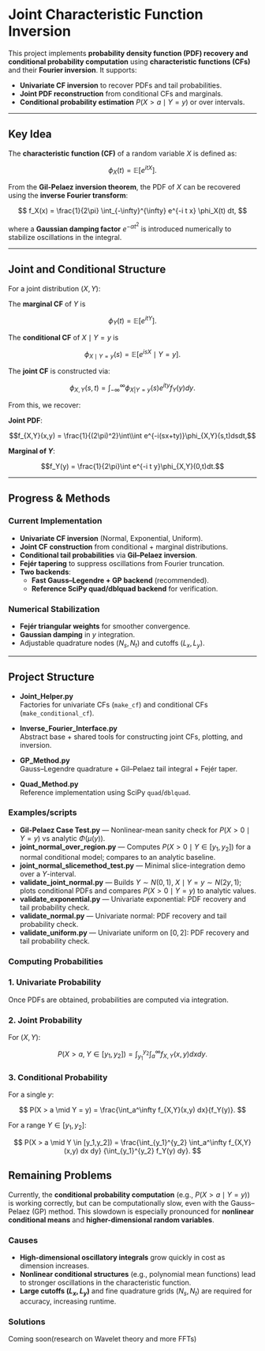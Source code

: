 # Joint Characteristic Function Inversion

This project implements **probability density function (PDF) recovery and conditional probability computation** using **characteristic functions (CFs)** and their **Fourier inversion**. It supports:
- **Univariate CF inversion** to recover PDFs and tail probabilities.
- **Joint PDF reconstruction** from conditional CFs and marginals.
- **Conditional probability estimation** $P(X > a \mid Y=y)$ or over intervals.

---

## Key Idea

The **characteristic function (CF)** of a random variable $X$ is defined as:

$$
\phi_X(t) = \mathbb{E}\left[ e^{i t X} \right].
$$

From the **Gil-Pelaez inversion theorem**, the PDF of $X$ can be recovered using the **inverse Fourier transform**:

$$
f_X(x) = \frac{1}{2\pi} \int_{-\infty}^{\infty} e^{-i t x}    \phi_X(t)    dt,
$$

where a **Gaussian damping factor** $e^{-\alpha t^2}$ is introduced numerically to stabilize oscillations in the integral.

---

## Joint and Conditional Structure

For a joint distribution $(X,Y)$:

The **marginal CF** of $Y$ is  

  $$\phi_Y(t) = \mathbb{E}[e^{i t Y}].$$
  
The **conditional CF** of $X \mid Y=y$ is  

  $$\phi_{X \mid Y=y}(s) = \mathbb{E}[e^{i s X} \mid Y=y].$$

The **joint CF** is constructed via:

$$\phi_{X,Y}(s,t) = \int_{-\infty}^\infty \phi_{X|Y=y}(s)e^{i t y}f_Y(y)dy.$$

From this, we recover:

**Joint PDF**:  

  $$f_{X,Y}(x,y) = \frac{1}{(2\pi)^2}\int\\int e^{-i(sx+ty)}\phi_{X,Y}(s,t)dsdt,$$

**Marginal of $Y$**:  

  $$f_Y(y) = \frac{1}{2\pi}\int e^{-i t y}\phi_{X,Y}(0,t)dt.$$

---

## Progress & Methods

### Current Implementation
- **Univariate CF inversion** (Normal, Exponential, Uniform).  
- **Joint CF construction** from conditional + marginal distributions.  
- **Conditional tail probabilities** via **Gil–Pelaez inversion**.  
- **Fejér tapering** to suppress oscillations from Fourier truncation.  
- **Two backends**:  
  - **Fast Gauss–Legendre + GP backend** (recommended).  
  - **Reference SciPy quad/dblquad backend** for verification.  

### Numerical Stabilization
- **Fejér triangular weights** for smoother convergence.  
- **Gaussian damping** in $y$ integration.  
- Adjustable quadrature nodes $(N_s, N_t)$ and cutoffs $(L_x, L_y)$.  

---

##  Project Structure

- **Joint_Helper.py**  
  Factories for univariate CFs (`make_cf`) and conditional CFs (`make_conditional_cf`).  

- **Inverse_Fourier_Interface.py**  
  Abstract base + shared tools for constructing joint CFs, plotting, and inversion.  

- **GP_Method.py**  
  Gauss–Legendre quadrature + Gil–Pelaez tail integral + Fejér taper.  

- **Quad_Method.py**  
  Reference implementation using SciPy `quad`/`dblquad`.  

### Examples/scripts

- **Gil-Pelaez Case Test.py** — Nonlinear-mean sanity check for $P(X>0\mid Y=y)$ vs analytic $\Phi(\mu(y))$.
- **joint_normal_over_region.py** — Computes $P(X>0\mid Y\in[y_1,y_2])$ for a normal conditional model; compares to an analytic baseline.
- **joint_normal_slicemethod_test.py** — Minimal slice-integration demo over a $Y$-interval.
- **validate_joint_normal.py** — Builds $Y\sim N(0,1)$, $X\mid Y=y\sim N(2y,1)$; plots conditional PDFs and compares $P(X>0\mid Y=y)$ to analytic values.
- **validate_exponential.py** — Univariate exponential: PDF recovery and tail probability check.
- **validate_normal.py** — Univariate normal: PDF recovery and tail probability check. 
- **validate_uniform.py** — Univariate uniform on $[0,2]$: PDF recovery and tail probability check.


### Computing Probabilities

### 1. Univariate Probability

Once PDFs are obtained, probabilities are computed via integration.

### 2. Joint Probability

For $(X,Y)$:

$$
P(X > a, \; Y \in [y_1, y_2]) 
= \int_{y_1}^{y_2} \int_a^\infty f_{X,Y}(x,y)    dx    dy.
$$

### 3. Conditional Probability

For a single $y$:

$$
P(X > a \mid Y = y) = \frac{\int_a^\infty f_{X,Y}(x,y)    dx}{f_Y(y)}.
$$

For a range $Y \in [y_1, y_2]$:

$$
P(X > a \mid Y \in [y_1,y_2]) 
= \frac{\int_{y_1}^{y_2} \int_a^\infty f_{X,Y}(x,y)    dx    dy}
       {\int_{y_1}^{y_2} f_Y(y)    dy}.
$$

## Remaining Problems

Currently, the **conditional probability computation** (e.g., $P(X > a \mid Y=y)$) is working correctly, but can be computationally slow, even with the Gauss–Pelaez (GP) method. This slowdown is especially pronounced for **nonlinear conditional means** and **higher-dimensional random variables**.

### Causes
- **High-dimensional oscillatory integrals** grow quickly in cost as dimension increases.  
- **Nonlinear conditional structures** (e.g., polynomial mean functions) lead to stronger oscillations in the characteristic function.  
- **Large cutoffs $(L_x,L_y)$** and fine quadrature grids $(N_s,N_t)$ are required for accuracy, increasing runtime.

### Solutions
Coming soon(research on Wavelet theory and more FFTs)
